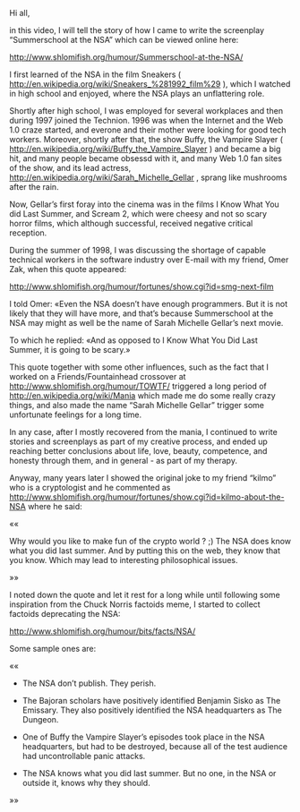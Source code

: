 Hi all,

in this video, I will tell the story of how I came to write the
screenplay “Summerschool at the NSA” which can be viewed online
here:

http://www.shlomifish.org/humour/Summerschool-at-the-NSA/

I first learned of the NSA in the film Sneakers ( 
http://en.wikipedia.org/wiki/Sneakers_%281992_film%29 ), which I watched in
high school and enjoyed, where the NSA plays an unflattering role.

Shortly after high school, I was employed for several workplaces and then
during 1997 joined the Technion. 1996 was when the Internet and the Web 1.0
craze started, and everone and their mother were looking for good tech workers.
Moreover, shortly after that, the show Buffy, the Vampire Slayer
( http://en.wikipedia.org/wiki/Buffy_the_Vampire_Slayer ) and became a big hit,
and many people became obsessd with it, and many Web 1.0 fan sites of the show,
and its lead actress, http://en.wikipedia.org/wiki/Sarah_Michelle_Gellar ,
sprang like mushrooms after the rain.

Now, Gellar’s first foray into the cinema was in the films I Know What You
did Last Summer, and Scream 2, which were cheesy and not so scary horror films,
which although successful, received negative critical reception.

During the summer of 1998, I was discussing the shortage of capable technical
workers in the software industry over E-mail with my friend, Omer Zak, when this
quote appeared:

http://www.shlomifish.org/humour/fortunes/show.cgi?id=smg-next-film

I told Omer: «Even the NSA doesn’t have enough programmers. But it is not
likely that they will have more, and that’s because Summerschool at the NSA
may might as well be the name of Sarah Michelle Gellar’s next movie.

To which he replied: «And as opposed to I Know What You Did Last Summer,
it is going to be scary.»

This quote together with some other influences, such as the fact that I worked
on a Friends/Fountainhead crossover at http://www.shlomifish.org/humour/TOWTF/
triggered a long period of http://en.wikipedia.org/wiki/Mania which made me
do some really crazy things, and also made the name “Sarah Michelle Gellar”
trigger some unfortunate feelings for a long time.

In any case, after I mostly recovered from the mania, I continued to write
stories and screenplays as part of my creative process, and ended up reaching
better conclusions about life, love, beauty, competence, and honesty through
them, and in general - as part of my therapy.

Anyway, many years later I showed the original joke to my friend “kilmo” who
is a cryptologist and he commented as
http://www.shlomifish.org/humour/fortunes/show.cgi?id=kilmo-about-the-NSA 
where he said:

««

Why would you like to make fun of the crypto world ? ;) The NSA
does know what you did last summer. And by putting this on the web, they
know that you know. Which may lead to interesting philosophical issues.

»»

I noted down the quote and let it rest for a long while until following some
inspiration from the Chuck Norris factoids meme, I started to collect
factoids deprecating the NSA:

http://www.shlomifish.org/humour/bits/facts/NSA/

Some sample ones are:

««

* The NSA don’t publish. They perish. 

* The Bajoran scholars have positively identified
Benjamin Sisko as The Emissary. They also positively
identified the NSA headquarters as The Dungeon. 

* One of Buffy the Vampire Slayer’s episodes took place 
in the NSA headquarters, but had to be destroyed, because
all of the test audience had uncontrollable panic attacks. 

* The NSA knows what you did last summer. But no one, in
the NSA or outside it, knows why they should. 

»»


